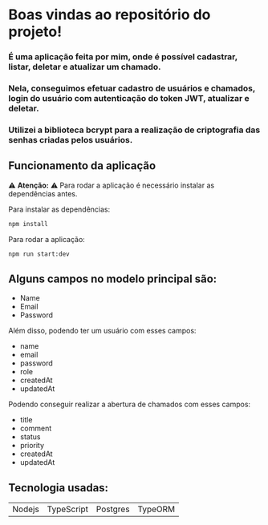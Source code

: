 # Boas vindas ao repositório do projeto!


### É uma aplicação feita por mim, onde é possível cadastrar, listar, deletar e atualizar um chamado.
### Nela, conseguimos efetuar cadastro de usuários e chamados, login do usuário com autenticação do token JWT, atualizar e deletar.
### Utilizei a biblioteca bcrypt para a realização de criptografia das senhas criadas pelos usuários.

## Funcionamento da aplicação
⚠ **Atenção:** ⚠
Para rodar a aplicação é necessário instalar as dependências antes.

Para instalar as dependências:
```sh
npm install
```
Para rodar a aplicação:
```sh
npm run start:dev
```

## Alguns campos no modelo principal são:

+ Name 
+ Email
+ Password
  
Além disso, podendo ter um usuário com esses campos:

+ name
+ email
+ password
+ role
+ createdAt
+ updatedAt

Podendo conseguir realizar a abertura de chamados com esses campos:

+ title
+ comment
+ status
+ priority
+ createdAt
+ updatedAt


## Tecnologia usadas:

<table>
  <tr>
    <td>Nodejs</td>
    <td>TypeScript</td>
    <td>Postgres</td>
    <td>TypeORM</td>
  </tr>
</table>


